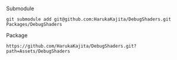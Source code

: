 Submodule
```
git submodule add git@github.com:HarukaKajita/DebugShaders.git Packages/DebugShaders
```

Package
```
https://github.com/HarukaKajita/DebugShaders.git?path=Assets/DebugShaders
```
